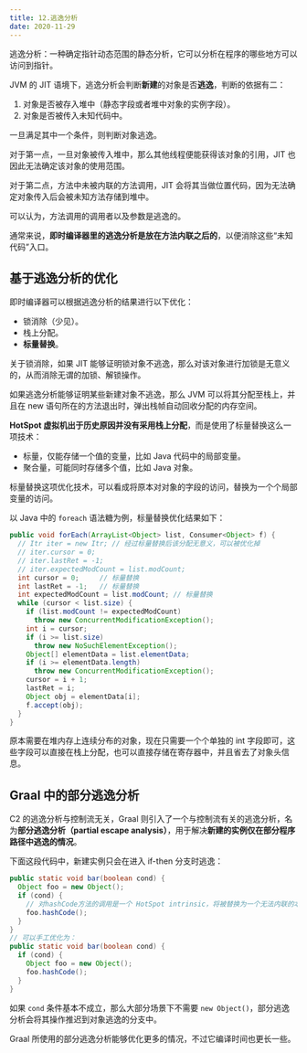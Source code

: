 ```yaml
---
title: 12.逃逸分析
date: 2020-11-29
---
```


逃逸分析：一种确定指针动态范围的静态分析，它可以分析在程序的哪些地方可以访问到指针。

JVM 的 JIT 语境下，逃逸分析会判断**新建**的对象是否**逃逸**，判断的依据有二：

1. 对象是否被存入堆中（静态字段或者堆中对象的实例字段）。
2. 对象是否被传入未知代码中。

一旦满足其中一个条件，则判断对象逃逸。

对于第一点，一旦对象被传入堆中，那么其他线程便能获得该对象的引用，JIT 也因此无法确定该对象的使用范围。

对于第二点，方法中未被内联的方法调用，JIT 会将其当做位置代码，因为无法确定对象传入后会被未知方法存储到堆中。

可以认为，方法调用的调用者以及参数是逃逸的。

通常来说，**即时编译器里的逃逸分析是放在方法内联之后的**，以便消除这些“未知代码”入口。

## 基于逃逸分析的优化

即时编译器可以根据逃逸分析的结果进行以下优化：

- 锁消除（少见）。
- 栈上分配。
- **标量替换**。

关于锁消除，如果 JIT 能够证明锁对象不逃逸，那么对该对象进行加锁是无意义的，从而消除无谓的加锁、解锁操作。

如果逃逸分析能够证明某些新建对象不逃逸，那么 JVM 可以将其分配至栈上，并且在 new 语句所在的方法退出时，弹出栈帧自动回收分配的内存空间。

**HotSpot 虚拟机出于历史原因并没有采用栈上分配**，而是使用了标量替换这么一项技术：

- 标量，仅能存储一个值的变量，比如 Java 代码中的局部变量。
- 聚合量，可能同时存储多个值，比如 Java 对象。

标量替换这项优化技术，可以看成将原本对对象的字段的访问，替换为一个个局部变量的访问。

以 Java 中的 `foreach` 语法糖为例，标量替换优化结果如下：

```java
public void forEach(ArrayList<Object> list, Consumer<Object> f) {
  // Itr iter = new Itr; // 经过标量替换后该分配无意义，可以被优化掉
  // iter.cursor = 0;
  // iter.lastRet = -1;
  // iter.expectedModCount = list.modCount;
  int cursor = 0;     // 标量替换
  int lastRet = -1;   // 标量替换
  int expectedModCount = list.modCount; // 标量替换
  while (cursor < list.size) {
    if (list.modCount != expectedModCount)
      throw new ConcurrentModificationException();
    int i = cursor;
    if (i >= list.size)
      throw new NoSuchElementException();
    Object[] elementData = list.elementData;
    if (i >= elementData.length)
      throw new ConcurrentModificationException();
    cursor = i + 1;
    lastRet = i;
    Object obj = elementData[i];
    f.accept(obj);
  }
}
```

原本需要在堆内存上连续分布的对象，现在只需要一个个单独的 int 字段即可，这些字段可以直接在栈上分配，也可以直接存储在寄存器中，并且省去了对象头信息。

## Graal 中的部分逃逸分析

C2 的逃逸分析与控制流无关，Graal 则引入了一个与控制流有关的逃逸分析，名为**部分逃逸分析（partial escape analysis）**，用于解决**新建的实例仅在部分程序路径中逃逸的情况**。

下面这段代码中，新建实例只会在进入 if-then 分支时逃逸：

```java
public static void bar(boolean cond) {
  Object foo = new Object();
  if (cond) {
    // 对hashCode方法的调用是一个 HotSpot intrinsic，将被替换为一个无法内联的本地方法调用
    foo.hashCode();
  }
}
// 可以手工优化为：
public static void bar(boolean cond) {
  if (cond) {
    Object foo = new Object();
    foo.hashCode();
  }
}
```

如果 `cond` 条件基本不成立，那么大部分场景下不需要 `new Object()`，部分逃逸分析会将其操作推迟到对象逃逸的分支中。

Graal 所使用的部分逃逸分析能够优化更多的情况，不过它编译时间也更长一些。
